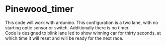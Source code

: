 # Pinewood_timer
This code will work with ardunino. 
This configuration is a two lane, with no starting optic sensor or switch. Additionally there is no timer.  
Code is designed to blink lane led to show winning car for thirty seconds, at which time it will reset  and will be ready for the next race. 
